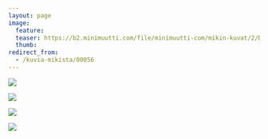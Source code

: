 ```yaml
---
layout: page
image:
  feature:
  teaser: https://b2.minimuutti.com/file/minimuutti-com/mikin-kuvat/2/DSC32837-245px.jpg
  thumb:
redirect_from:
  - /kuvia-mikista/00056
---
```


[![](https://b2.minimuutti.com/file/minimuutti-com/mikin-kuvat/2/DSC32837-800px.jpg)](https://dl.dropboxusercontent.com/sh/ea1wtnz7z734o12/AADwS1l6rhpDWGJHwOb7qZkaa/mikin-kuvat/2/DSC32837.jpg)

[![](https://b2.minimuutti.com/file/minimuutti-com/mikin-kuvat/2/DSC32838-800px.jpg)](https://dl.dropboxusercontent.com/sh/ea1wtnz7z734o12/AAB9ivq0WCNtax0V1dnpcuRUa/mikin-kuvat/2/DSC32838.jpg)

[![](https://b2.minimuutti.com/file/minimuutti-com/mikin-kuvat/2/DSC32844-800px.jpg)](https://dl.dropboxusercontent.com/sh/ea1wtnz7z734o12/AABSWEPzeHFxMv8WM6LNpXQNa/mikin-kuvat/2/DSC32844.jpg)

[![](https://b2.minimuutti.com/file/minimuutti-com/mikin-kuvat/2/DSC32845-800px.jpg)](https://dl.dropboxusercontent.com/sh/ea1wtnz7z734o12/AAAZ5xqkkVG6Lhiipntd1Xjfa/mikin-kuvat/2/DSC32845.jpg)
